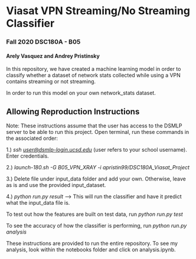 # Viasat VPN Streaming/No Streaming Classifier 
### Fall 2020 DSC180A - B05 

#### Arely Vasquez and Andrey Pristinsky

In this repository, we have created a machine learning model in order to classify whether a dataset of network stats collected while using a VPN contains streaming or not streaming.

In order to run this model on your own network_stats dataset. 


## Allowing Reproduction Instructions

Note: These instructions assume that the user has access to the DSMLP server to be able to run this project.
Open terminal, run these commands in the associated order: 

1.) *ssh user@dsmlp-login.ucsd.edu* (user refers to your school username). Enter credentials.

2.) *launch-180.sh -G  B05_VPN_XRAY -i apristin99/DSC180A_Viasat_Project*

3.) Delete file under input_data folder and add your own. Otherwise, leave as is and use the provided input_dataset.

4.) *python run.py result* --> This will run the classifier and have it predict what the input_data file is.

To test out how the features are built on test data, run *python run.py test*

To see the accuracy of how the classifier is performing, run *python run.py analysis*

These instructions are provided to run the entire repository. To see my analysis, look within the notebooks folder and click on analysis.ipynb.
